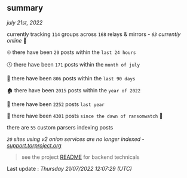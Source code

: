 
## summary
_july 21st, 2022_

currently tracking `114` groups across `168` relays & mirrors - _`63` currently online_ 📡

⏲ there have been `20` posts within the `last 24 hours`

🕓 there have been `171` posts within the `month of july`

📅 there have been `806` posts within the `last 90 days`

🏚 there have been `2015` posts within the `year of 2022`

🚀 there have been `2252` posts `last year`

🦕 there have been `4301` posts `since the dawn of ransomwatch` 🐣

there are `55` custom parsers indexing posts

_`20` sites using v2 onion services are no longer indexed - [support.torproject.org](https://support.torproject.org/onionservices/v2-deprecation/)_

> see the project [README](https://github.com/jmousqueton/ransomwatch#readme) for backend technicals



Last update : _Thursday 21/07/2022 12:07:29 (UTC)_

